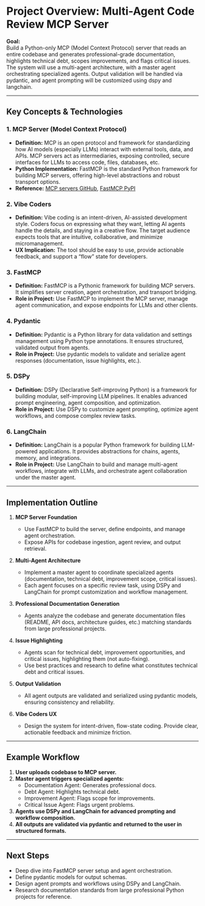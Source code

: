 # Project Overview: Multi-Agent Code Review MCP Server

**Goal:**  
Build a Python-only MCP (Model Context Protocol) server that reads an entire codebase and generates professional-grade documentation, highlights technical debt, scopes improvements, and flags critical issues. The system will use a multi-agent architecture, with a master agent orchestrating specialized agents. Output validation will be handled via pydantic, and agent prompting will be customized using dspy and langchain.

---

## Key Concepts & Technologies

### 1. MCP Server (Model Context Protocol)
- **Definition:** MCP is an open protocol and framework for standardizing how AI models (especially LLMs) interact with external tools, data, and APIs. MCP servers act as intermediaries, exposing controlled, secure interfaces for LLMs to access code, files, databases, etc.
- **Python Implementation:** FastMCP is the standard Python framework for building MCP servers, offering high-level abstractions and robust transport options.
- **Reference:** [MCP servers GitHub](https://github.com/modelcontextprotocol/servers), [FastMCP PyPI](https://pypi.org/project/fastmcp/)

### 2. Vibe Coders
- **Definition:** Vibe coding is an intent-driven, AI-assisted development style. Coders focus on expressing what they want, letting AI agents handle the details, and staying in a creative flow. The target audience expects tools that are intuitive, collaborative, and minimize micromanagement.
- **UX Implication:** The tool should be easy to use, provide actionable feedback, and support a “flow” state for developers.

### 3. FastMCP
- **Definition:** FastMCP is a Pythonic framework for building MCP servers. It simplifies server creation, agent orchestration, and transport bridging.
- **Role in Project:** Use FastMCP to implement the MCP server, manage agent communication, and expose endpoints for LLMs and other clients.

### 4. Pydantic
- **Definition:** Pydantic is a Python library for data validation and settings management using Python type annotations. It ensures structured, validated output from agents.
- **Role in Project:** Use pydantic models to validate and serialize agent responses (documentation, issue highlights, etc.).

### 5. DSPy
- **Definition:** DSPy (Declarative Self-improving Python) is a framework for building modular, self-improving LLM pipelines. It enables advanced prompt engineering, agent composition, and optimization.
- **Role in Project:** Use DSPy to customize agent prompting, optimize agent workflows, and compose complex review tasks.

### 6. LangChain
- **Definition:** LangChain is a popular Python framework for building LLM-powered applications. It provides abstractions for chains, agents, memory, and integrations.
- **Role in Project:** Use LangChain to build and manage multi-agent workflows, integrate with LLMs, and orchestrate agent collaboration under the master agent.

---

## Implementation Outline

1. **MCP Server Foundation**
   - Use FastMCP to build the server, define endpoints, and manage agent orchestration.
   - Expose APIs for codebase ingestion, agent review, and output retrieval.

2. **Multi-Agent Architecture**
   - Implement a master agent to coordinate specialized agents (documentation, technical debt, improvement scope, critical issues).
   - Each agent focuses on a specific review task, using DSPy and LangChain for prompt customization and workflow management.

3. **Professional Documentation Generation**
   - Agents analyze the codebase and generate documentation files (README, API docs, architecture guides, etc.) matching standards from large professional projects.

4. **Issue Highlighting**
   - Agents scan for technical debt, improvement opportunities, and critical issues, highlighting them (not auto-fixing).
   - Use best practices and research to define what constitutes technical debt and critical issues.

5. **Output Validation**
   - All agent outputs are validated and serialized using pydantic models, ensuring consistency and reliability.

6. **Vibe Coders UX**
   - Design the system for intent-driven, flow-state coding. Provide clear, actionable feedback and minimize friction.

---

## Example Workflow

1. **User uploads codebase to MCP server.**
2. **Master agent triggers specialized agents:**
   - Documentation Agent: Generates professional docs.
   - Debt Agent: Highlights technical debt.
   - Improvement Agent: Flags scope for improvements.
   - Critical Issue Agent: Flags urgent problems.
3. **Agents use DSPy and LangChain for advanced prompting and workflow composition.**
4. **All outputs are validated via pydantic and returned to the user in structured formats.**

---

## Next Steps

- Deep dive into FastMCP server setup and agent orchestration.
- Define pydantic models for output schemas.
- Design agent prompts and workflows using DSPy and LangChain.
- Research documentation standards from large professional Python projects for reference.

